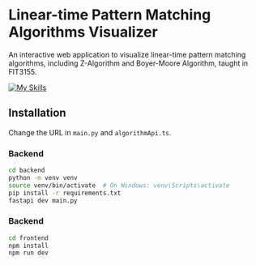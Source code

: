 # Linear-time Pattern Matching Algorithms Visualizer
An interactive web application to visualize linear-time pattern matching algorithms, including Z-Algorithm and Boyer-Moore Algorithm, taught in FIT3155. <br />

[![My Skills](https://skillicons.dev/icons?i=ts,python,fastapi,tailwindcss)](https://skillicons.dev) <br />

## Installation
Change the URL in `main.py` and `algorithmApi.ts`.

### Backend
```bash
cd backend
python -m venv venv
source venv/bin/activate  # On Windows: venv\Scripts\activate
pip install -r requirements.txt
fastapi dev main.py
```

### Backend
```bash
cd frontend
npm install
npm run dev
```
